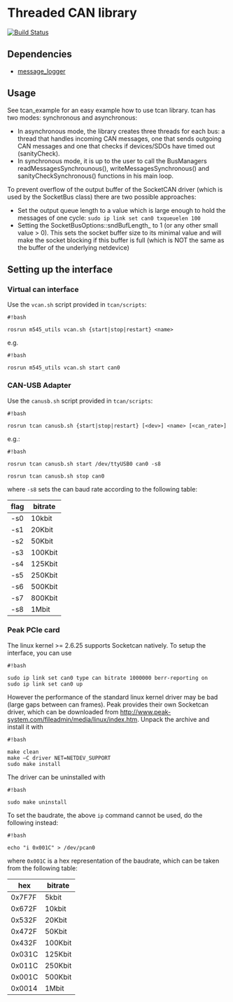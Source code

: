# Threaded CAN library #

[![Build Status](http://rsl-ci.ethz.ch/buildStatus/icon?job=tcan)](http://rsl-ci.ethz.ch/job/tcan/)


## Dependencies

- [message_logger](https://bitbucket.org/ethz-asl-lr/message_logger)


## Usage ##

See tcan_example for an easy example how to use tcan library. tcan has two modes: synchronous and asynchronous:

- In asynchronous mode, the library creates three threads for each bus: a thread that handles incoming CAN messages, one that sends outgoing CAN messages and one that checks if devices/SDOs have timed out (sanityCheck). 
- In synchronous mode, it is up to the user to call the BusManagers readMessagesSynchrounous(), writeMessagesSynchronous() and sanityCheckSynchronous() functions in his main loop.


To prevent overflow of the output buffer of the SocketCAN driver (which is used by the SocketBus class) there are two possible approaches:

- Set the output queue length to a value which is large enough to hold the messages of one cycle:
    ```sudo ip link set can0 txqueuelen 100```
- Setting the SocketBusOptions::sndBufLength_ to 1 (or any other small value > 0). This sets the socket buffer size to its minimal value and will make the socket blocking if this buffer is full (which is NOT the same as the buffer of the underlying netdevice)

## Setting up the interface

### Virtual can interface

Use the ```vcan.sh``` script provided in ```tcan/scripts```:

```
#!bash

rosrun m545_utils vcan.sh {start|stop|restart} <name>
```
e.g.


```
#!bash

rosrun m545_utils vcan.sh start can0
```

### CAN-USB Adapter

Use the ```canusb.sh``` script provided in ```tcan/scripts```:

```
#!bash

rosrun tcan canusb.sh {start|stop|restart} [<dev>] <name> [<can_rate>]
```
e.g.:
```
#!bash

rosrun tcan canusb.sh start /dev/ttyUSB0 can0 -s8

rosrun tcan canusb.sh stop can0
```
where ```-s8``` sets the can baud rate according to the following table:


| flag | bitrate |
|---|---|
| -s0 | 10kbit |
| -s1 | 20Kbit |
| -s2 | 50Kbit |
| -s3 | 100Kbit |
| -s4 | 125Kbit |
| -s5 | 250Kbit |
| -s6 | 500Kbit |
| -s7 | 800Kbit |
| -s8 | 1Mbit |



### Peak PCIe card

The linux kernel >= 2.6.25 supports Socketcan natively. To setup the interface, you can use


```
#!bash

sudo ip link set can0 type can bitrate 1000000 berr-reporting on
sudo ip link set can0 up
```

However the performance of the standard linux kernel driver may be bad (large gaps between can frames). Peak provides their own Socketcan driver, which can be downloaded from http://www.peak-system.com/fileadmin/media/linux/index.htm. Unpack the archive and install it with


```
#!bash

make clean
make –C driver NET=NETDEV_SUPPORT
sudo make install
```

The driver can be uninstalled with

```
#!bash

sudo make uninstall
```

To set the baudrate, the above ```ip``` command cannot be used, do the following instead:

```
#!bash

echo "i 0x001C" > /dev/pcan0
```

where ```0x001C``` is a hex representation of the baudrate, which can be taken from the following table: 

| hex | bitrate |
|---|---|
| 0x7F7F | 5kbit |
| 0x672F | 10kbit |
| 0x532F | 20Kbit |
| 0x472F | 50Kbit |
| 0x432F | 100Kbit |
| 0x031C | 125Kbit |
| 0x011C | 250Kbit |
| 0x001C | 500Kbit |
| 0x0014 | 1Mbit |